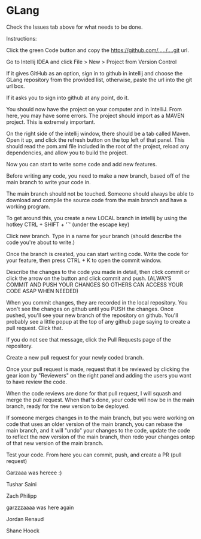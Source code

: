# GLang
Check the Issues tab above for what needs to be done.

Instructions:

Click the green Code button and copy the https://github.com/...../....git url.

Go to Intellij IDEA and click File > New > Project from Version Control

If it gives GitHub as an option, sign in to github in intellij and choose the GLang repository from the provided list, otherwise, paste the url into the git url box.

If it asks you to sign into github at any point, do it.

You should now have the project on your computer and in IntelliJ. From here, you may have some errors. The project should import as a MAVEN project. This is extremely important.

On the right side of the intellij window, there should be a tab called Maven. Open it up, and click the refresh button on the top left of that panel. This should read the pom.xml file included in the root of the project, reload any dependencies, and allow you to build the project.

Now you can start to write some code and add new features.

Before writing any code, you need to make a new branch, based off of the main branch to write your code in.

The main branch should not be touched. Someone should always be able to download and compile the source code from the main branch and have a working program.

To get around this, you create a new LOCAL branch in intellij by using the hotkey CTRL + SHIFT + '`' (under the escape key)

Click new branch. Type in a name for your branch (should describe the code you're about to write.)

Once the branch is created, you can start writing code. Write the code for your feature, then press CTRL + K to open the commit window.

Describe the changes to the code you made in detail, then click commit or click the arrow on the button and click commit and push.
(ALWAYS COMMIT AND PUSH YOUR CHANGES SO OTHERS CAN ACCESS YOUR CODE ASAP WHEN NEEDED)

When you commit changes, they are recorded in the local repository. You won't see the changes on github until you PUSH the changes. Once pushed, you'll see your new branch of the repository on github. You'll probably see a little popup at the top of any github page saying to create a pull request. Click that.

If you do not see that message, click the Pull Requests page of the repository.

Create a new pull request for your newly coded branch.

Once your pull request is made, request that it be reviewed by clicking the gear icon by "Reviewers" on the right panel and adding the users you want to have review the code.

When the code reviews are done for that pull request, I will squash and merge the pull request. When that's done, your code will now be in the main branch, ready for the new version to be deployed.

If someone merges changes in to the main branch, but you were working on code that uses an older version of the main branch, you can rebase the main branch, and it will "undo" your changes to the code, update the code to reflect the new version of the main branch, then redo your changes ontop of that new version of the main branch. 

Test your code. From here you can commit, push, and create a PR (pull request)

Garzaaa was hereee :)

Tushar Saini

Zach Philipp

garzzzaaaa was here again

Jordan Renaud

Shane Hoock 

